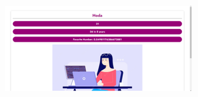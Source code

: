 ![text](https://github.com/Hoda233/Learning-VueJS/blob/main/Section%202:%20Basics%20%26%20Core%20Concepts%20(%20DOM%20Interaction%20with%20Vue)/basics-assignment-1-problem/Screenshot%20(2050).png)
